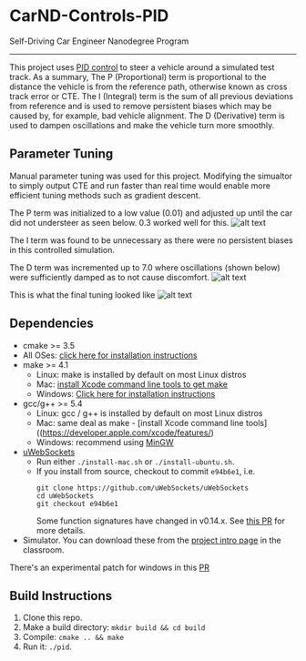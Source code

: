 [image1]: ./Example/understeer.gif  "Understeer"
[image2]: ./Example/oscillation.gif "Oscillation"
[image3]: ./Example/final_tuning.gif "Final Tuning"
# CarND-Controls-PID
Self-Driving Car Engineer Nanodegree Program

---
This project uses [PID control](https://en.wikipedia.org/wiki/PID_controller) to steer a vehicle around a simulated test track. As a summary, The P (Proportional) term is proportional to the distance the vehicle is from the reference path, otherwise known as cross track error or CTE.
The I (Integral) term is the sum of all previous deviations from reference and is used to remove persistent biases which may be caused by, for example, bad vehicle alignment. The D (Derivative) term is used to dampen oscillations and make the vehicle turn more smoothly.

## Parameter Tuning
Manual parameter tuning was used for this project. Modifying the simualtor to simply output CTE and run faster than real time would enable more efficient tuning methods such as gradient descent. 

The P term was initialized to a low value (0.01) and adjusted up until the car did not understeer as seen below. 0.3 worked well for this. 
![alt text][image1] 

The I term was found to be unnecessary as there were no persistent biases in this controlled simulation. 

The D term was incremented up to 7.0 where oscillations (shown below) were sufficiently damped as to not cause discomfort.
![alt text][image2] 

This is what the final tuning looked like
![alt text][image3] 

## Dependencies

* cmake >= 3.5
 * All OSes: [click here for installation instructions](https://cmake.org/install/)
* make >= 4.1
  * Linux: make is installed by default on most Linux distros
  * Mac: [install Xcode command line tools to get make](https://developer.apple.com/xcode/features/)
  * Windows: [Click here for installation instructions](http://gnuwin32.sourceforge.net/packages/make.htm)
* gcc/g++ >= 5.4
  * Linux: gcc / g++ is installed by default on most Linux distros
  * Mac: same deal as make - [install Xcode command line tools]((https://developer.apple.com/xcode/features/)
  * Windows: recommend using [MinGW](http://www.mingw.org/)
* [uWebSockets](https://github.com/uWebSockets/uWebSockets)
  * Run either `./install-mac.sh` or `./install-ubuntu.sh`.
  * If you install from source, checkout to commit `e94b6e1`, i.e.
    ```
    git clone https://github.com/uWebSockets/uWebSockets 
    cd uWebSockets
    git checkout e94b6e1
    ```
    Some function signatures have changed in v0.14.x. See [this PR](https://github.com/udacity/CarND-MPC-Project/pull/3) for more details.
* Simulator. You can download these from the [project intro page](https://github.com/udacity/self-driving-car-sim/releases) in the classroom.

There's an experimental patch for windows in this [PR](https://github.com/udacity/CarND-PID-Control-Project/pull/3)

## Build Instructions

1. Clone this repo.
2. Make a build directory: `mkdir build && cd build`
3. Compile: `cmake .. && make`
4. Run it: `./pid`. 


